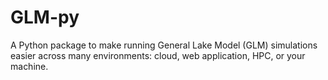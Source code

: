 # GLM-py

A Python package to make running General Lake Model (GLM) simulations easier across many environments: cloud, web application, HPC, or your machine.

